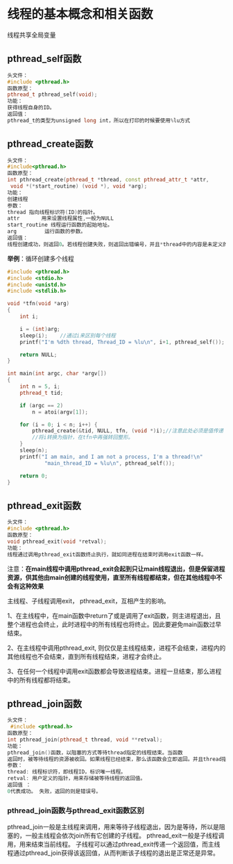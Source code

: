 # 线程的基本概念和相关函数





线程共享全局变量

## pthread_self函数

```cpp
头文件：
#include <pthread.h>
函数原型：
pthread_t pthread_self(void);
功能：
获得线程自身的ID。
返回值：
pthread_t的类型为unsigned long int，所以在打印的时候要使用%lu方式
```

## pthread_create函数

```cpp
头文件：
#include<pthread.h>
函数原型：
int pthread_create(pthread_t *thread, const pthread_attr_t *attr,
 void *(*start_routine) (void *), void *arg);
功能：
创建线程
参数：
thread 指向线程标识符(ID)的指针。
attr       用来设置线程属性,一般为NULL
start_routine 线程运行函数的起始地址。
arg         运行函数的参数。
返回值：
线程创建成功，则返回0。若线程创建失败，则返回出错编号，并且*thread中的内容是未定义的。
```

**举例**：循环创建多个线程

```cpp
#include <pthread.h>
#include <stdio.h>
#include <unistd.h>
#include <stdlib.h>

void *tfn(void *arg)
{
	int i;

	i = (int)arg;
	sleep(i);	 //通过i来区别每个线程
	printf("I'm %dth thread, Thread_ID = %lu\n", i+1, pthread_self());

	return NULL;
}

int main(int argc, char *argv[])
{
	int n = 5, i;
	pthread_t tid;

	if (argc == 2)
		n = atoi(argv[1]);

	for (i = 0; i < n; i++) {
		pthread_create(&tid, NULL, tfn, (void *)i);//注意此处必须是值传递
		//将i转换为指针，在tfn中再强转回整形。
	}
	sleep(n);
	printf("I am main, and I am not a process, I'm a thread!\n" 
			"main_thread_ID = %lu\n", pthread_self());

	return 0;
}
```

## pthread_exit函数

```cpp
头文件： 
#include <pthread.h>
函数原型：
void pthread_exit(void *retval);
功能：
线程通过调用pthread_exit函数终止执行，就如同进程在结束时调用exit函数一样。
```

注意：**在main线程中调用pthread_exit会起到只让main线程退出，但是保留进程资源，供其他由main创建的线程使用，直至所有线程都结束，但在其他线程中不会有这种效果**

主线程、子线程调用exit， pthread_exit，互相产生的影响。

1、在主线程中，在main函数中return了或是调用了exit函数，则主进程退出，且整个进程也会终止，此时进程中的所有线程也将终止。因此要避免main函数过早结束。

2、在主线程中调用pthread_exit,   则仅仅是主线程结束，进程不会结束，进程内的其他线程也不会结束，直到所有线程结束，进程才会终止。

3、在任何一个线程中调用exit函数都会导致进程结束。进程一旦结束，那么进程中的所有线程都将结束。

## pthread_join函数

```cpp
头文件：
 #include <pthread.h>
函数原型：
int pthread_join(pthread_t thread, void **retval);
功能：
pthread_join()函数，以阻塞的方式等待thread指定的线程结束。当函数
返回时，被等待线程的资源被收回。如果线程已经结束，那么该函数会立即返回。并且thread指定的线程必须是joinable的。
参数：
thread: 线程标识符，即线程ID，标识唯一线程。
retval: 用户定义的指针，用来存储被等待线程的返回值。
返回值 ： 
0代表成功。 失败，返回的则是错误号。
```



### pthread_join函数与pthread_exit函数区别

pthread_join一般是主线程来调用，用来等待子线程退出，因为是等待，所以是阻塞的，一般主线程会依次join所有它创建的子线程。
pthread_exit一般是子线程调用，用来结束当前线程。
子线程可以通过pthread_exit传递一个返回值，而主线程通过pthread_join获得该返回值，从而判断该子线程的退出是正常还是异常。

